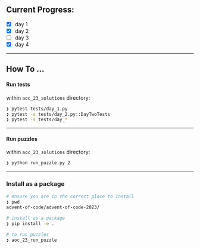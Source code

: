 ## Current Progress:

- [x] day 1
- [x] day 2
- [ ] day 3
- [x] day 4

---

## How To ...

#### Run tests

within `aoc_23_solutions` directory:

```bash
❯ pytest tests/day_1.py
❯ pytest -s tests/day_2.py::DayTwoTests
❯ pytest -s tests/day_*
```

---

#### Run puzzles

within `aoc_23_solutions` directory:

```bash
❯ python run_puzzle.py 2
```

---

### Install as a package

```bash
# ensure you are in the correct place to install
❯ pwd
advent-of-code/advent-of-code-2023/

# install as a package
❯ pip install -e .

# to run puzzles
❯ aoc_23_run_puzzle
```